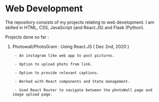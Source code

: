 # Web Development 

The repository consists of my projects relating to web development. I am skilled in HTML, CSS, JavaScript (and React.JS) and Flask (Python). 





Projects done so far : 


1. Photowall/PhotoGram  : Using React.JS  ( Dec 2nd, 2020 )

        - An instagram like web app to post pictures. 
        
        - Option to upload photo from link.
        
        - Option to provide relevant captions.
        
        - Worked with React components and State management. 
        
        - Used React Router to navigate between the photoWall page and image upload page.
        
